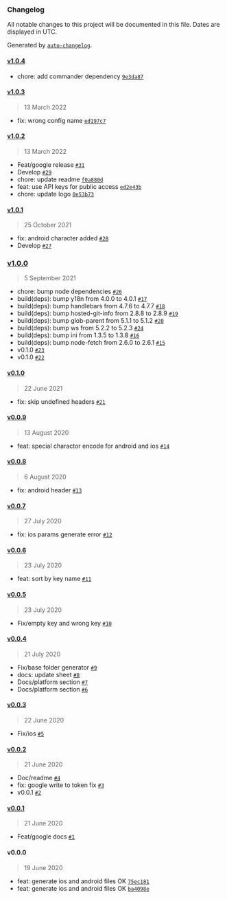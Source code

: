 ### Changelog

All notable changes to this project will be documented in this file. Dates are displayed in UTC.

Generated by [`auto-changelog`](https://github.com/CookPete/auto-changelog).

#### [v1.0.4](https://github.com/jhonny-me/mirrorrim/compare/v1.0.3...v1.0.4)

- chore: add commander dependency [`9e3da87`](https://github.com/jhonny-me/mirrorrim/commit/9e3da8754252cfeb9033bdf2024e388a7d70cb80)

#### [v1.0.3](https://github.com/jhonny-me/mirrorrim/compare/v1.0.2...v1.0.3)

> 13 March 2022

- fix: wrong config name [`ed197c7`](https://github.com/jhonny-me/mirrorrim/commit/ed197c7df318e9a39b4f7497a2249677cab3fde5)

#### [v1.0.2](https://github.com/jhonny-me/mirrorrim/compare/v1.0.1...v1.0.2)

> 13 March 2022

- Feat/google release [`#31`](https://github.com/jhonny-me/mirrorrim/pull/31)
- Develop [`#29`](https://github.com/jhonny-me/mirrorrim/pull/29)
- chore: update readme [`f0a880d`](https://github.com/jhonny-me/mirrorrim/commit/f0a880df0077dd050064bc63111855abca1d7b13)
- feat: use API keys for public access [`ed2e43b`](https://github.com/jhonny-me/mirrorrim/commit/ed2e43b2de2e18175123e4dc12eff94acbd74071)
- chore: update logo [`0e53b73`](https://github.com/jhonny-me/mirrorrim/commit/0e53b73d36e7c96017ee99f07b1e69f4c7e568b1)

#### [v1.0.1](https://github.com/jhonny-me/mirrorrim/compare/v1.0.0...v1.0.1)

> 25 October 2021

- fix: android character added [`#28`](https://github.com/jhonny-me/mirrorrim/pull/28)
- Develop [`#27`](https://github.com/jhonny-me/mirrorrim/pull/27)

### [v1.0.0](https://github.com/jhonny-me/mirrorrim/compare/v0.1.0...v1.0.0)

> 5 September 2021

- chore: bump node dependencies [`#26`](https://github.com/jhonny-me/mirrorrim/pull/26)
- build(deps): bump y18n from 4.0.0 to 4.0.1 [`#17`](https://github.com/jhonny-me/mirrorrim/pull/17)
- build(deps): bump handlebars from 4.7.6 to 4.7.7 [`#18`](https://github.com/jhonny-me/mirrorrim/pull/18)
- build(deps): bump hosted-git-info from 2.8.8 to 2.8.9 [`#19`](https://github.com/jhonny-me/mirrorrim/pull/19)
- build(deps): bump glob-parent from 5.1.1 to 5.1.2 [`#20`](https://github.com/jhonny-me/mirrorrim/pull/20)
- build(deps): bump ws from 5.2.2 to 5.2.3 [`#24`](https://github.com/jhonny-me/mirrorrim/pull/24)
- build(deps): bump ini from 1.3.5 to 1.3.8 [`#16`](https://github.com/jhonny-me/mirrorrim/pull/16)
- build(deps): bump node-fetch from 2.6.0 to 2.6.1 [`#15`](https://github.com/jhonny-me/mirrorrim/pull/15)
- v0.1.0 [`#23`](https://github.com/jhonny-me/mirrorrim/pull/23)
- v0.1.0 [`#22`](https://github.com/jhonny-me/mirrorrim/pull/22)

#### [v0.1.0](https://github.com/jhonny-me/mirrorrim/compare/v0.0.9...v0.1.0)

> 22 June 2021

- fix: skip undefined headers [`#21`](https://github.com/jhonny-me/mirrorrim/pull/21)

#### [v0.0.9](https://github.com/jhonny-me/mirrorrim/compare/v0.0.8...v0.0.9)

> 13 August 2020

- feat: special charactor encode for android and ios [`#14`](https://github.com/jhonny-me/mirrorrim/pull/14)

#### [v0.0.8](https://github.com/jhonny-me/mirrorrim/compare/v0.0.7...v0.0.8)

> 6 August 2020

- fix: android header [`#13`](https://github.com/jhonny-me/mirrorrim/pull/13)

#### [v0.0.7](https://github.com/jhonny-me/mirrorrim/compare/v0.0.6...v0.0.7)

> 27 July 2020

- fix: ios params generate error [`#12`](https://github.com/jhonny-me/mirrorrim/pull/12)

#### [v0.0.6](https://github.com/jhonny-me/mirrorrim/compare/v0.0.5...v0.0.6)

> 23 July 2020

- feat: sort by key name [`#11`](https://github.com/jhonny-me/mirrorrim/pull/11)

#### [v0.0.5](https://github.com/jhonny-me/mirrorrim/compare/v0.0.4...v0.0.5)

> 23 July 2020

- Fix/empty key and wrong key [`#10`](https://github.com/jhonny-me/mirrorrim/pull/10)

#### [v0.0.4](https://github.com/jhonny-me/mirrorrim/compare/v0.0.3...v0.0.4)

> 21 July 2020

- Fix/base folder generator [`#9`](https://github.com/jhonny-me/mirrorrim/pull/9)
- docs: update sheet [`#8`](https://github.com/jhonny-me/mirrorrim/pull/8)
- Docs/platform section [`#7`](https://github.com/jhonny-me/mirrorrim/pull/7)
- Docs/platform section [`#6`](https://github.com/jhonny-me/mirrorrim/pull/6)

#### [v0.0.3](https://github.com/jhonny-me/mirrorrim/compare/v0.0.2...v0.0.3)

> 22 June 2020

- Fix/ios [`#5`](https://github.com/jhonny-me/mirrorrim/pull/5)

#### [v0.0.2](https://github.com/jhonny-me/mirrorrim/compare/v0.0.1...v0.0.2)

> 21 June 2020

- Doc/readme [`#4`](https://github.com/jhonny-me/mirrorrim/pull/4)
- fix: google write to token fix [`#3`](https://github.com/jhonny-me/mirrorrim/pull/3)
- v0.0.1 [`#2`](https://github.com/jhonny-me/mirrorrim/pull/2)

#### [v0.0.1](https://github.com/jhonny-me/mirrorrim/compare/v0.0.0...v0.0.1)

> 21 June 2020

- Feat/google docs [`#1`](https://github.com/jhonny-me/mirrorrim/pull/1)

#### v0.0.0

> 19 June 2020

- feat: generate ios and android files OK [`75ec181`](https://github.com/jhonny-me/mirrorrim/commit/75ec1810733723b5a1db306098a42f227cbfd9fc)
- feat: generate ios and android files OK [`ba4098e`](https://github.com/jhonny-me/mirrorrim/commit/ba4098e5841f55429bc40ed9aebe5abba03ba5d9)
